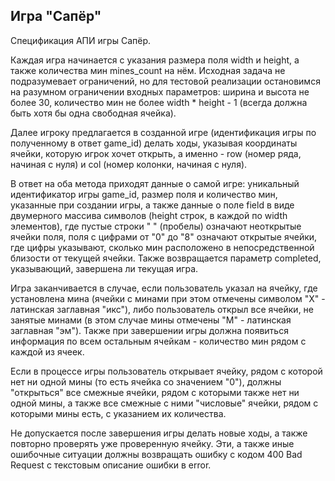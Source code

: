 ## Игра "Сапёр" ## 
Спецификация АПИ игры Сапёр.

Каждая игра начинается с указания размера поля width и height, а также количества мин mines_count на нём. Исходная задача не подразумевает ограничений, но для тестовой реализации остановимся на разумном ограничении входных параметров: ширина и высота не более 30, количество мин не более width * height - 1 (всегда должна быть хотя бы одна свободная ячейка).

Далее игроку предлагается в созданной игре (идентификация игры по полученному в ответ game_id) делать ходы, указывая координаты ячейки, которую игрок хочет открыть, а именно - row (номер ряда, начиная с нуля) и col (номер колонки, начиная с нуля).

В ответ на оба метода приходят данные о самой игре: уникальный идентификатор игры game_id, размер поля и количество мин, указанные при создании игры, а также данные о поле field в виде двумерного массива символов (height строк, в каждой по width элементов), где пустые строки " " (пробелы) означают неоткрытые ячейки поля, поля с цифрами от "0" до "8" означают открытые ячейки, где цифры указывают, сколько мин расположено в непосредственной близости от текущей ячейки. Также возвращается параметр completed, указывающий, завершена ли текущая игра.

Игра заканчивается в случае, если пользователь указал на ячейку, где установлена мина (ячейки с минами при этом отмечены символом "X" - латинская заглавная "икс"), либо пользователь открыл все ячейки, не занятые минами (в этом случае мины отмечены "M" - латинская заглавная "эм"). Также при завершении игры должна появиться информация по всем остальным ячейкам - количество мин рядом с каждой из ячеек.

Если в процессе игры пользователь открывает ячейку, рядом с которой нет ни одной мины (то есть ячейка со значением "0"), должны "открыться" все смежные ячейки, рядом с которыми также нет ни одной мины, а также все смежные с ними "числовые" ячейки, рядом с которыми мины есть, с указанием их количества.

Не допускается после завершения игры делать новые ходы, а также повторно проверять уже проверенную ячейку. Эти, а также иные ошибочные ситуации должны возвращать ошибку с кодом 400 Bad Request с текстовым описание ошибки в error.
